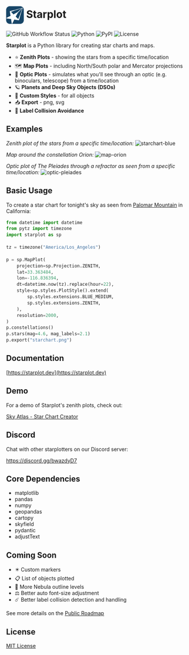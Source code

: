 # <img src="https://raw.githubusercontent.com/steveberardi/starplot/main/docs/images/favicon.svg" width="48" style="vertical-align:middle"> Starplot
![GitHub Workflow Status](https://img.shields.io/github/actions/workflow/status/steveberardi/starplot/test.yml?style=for-the-badge&color=a2c185)
![Python](https://img.shields.io/pypi/pyversions/starplot?style=for-the-badge&color=85A2C1)
![PyPI](https://img.shields.io/pypi/v/starplot?style=for-the-badge&color=85C0C1)
![License](https://img.shields.io/github/license/steveberardi/starplot?style=for-the-badge&color=A485C1)

**Starplot** is a Python library for creating star charts and maps.

- ⭐ **Zenith Plots** - showing the stars from a specific time/location
- 🗺️ **Map Plots** - including North/South polar and Mercator projections
- 🔭 **Optic Plots** - simulates what you'll see through an optic (e.g. binoculars, telescope) from a time/location
- 🪐 **Planets and Deep Sky Objects (DSOs)**
- 🎨 **Custom Styles** - for all objects
- 📥 **Export** - png, svg
- 🧭 **Label Collision Avoidance**

## Examples
*Zenith plot of the stars from a specific time/location:*
![starchart-blue](https://starplot.dev/images/examples/example_01.png)

*Map around the constellation Orion:*
![map-orion](https://starplot.dev/images/gallery/orion.png)

*Optic plot of The Pleiades through a refractor as seen from a specific time/location:*
![optic-pleiades](https://starplot.dev/images/gallery/optic_02.png)

## Basic Usage

To create a star chart for tonight's sky as seen from [Palomar Mountain](https://en.wikipedia.org/wiki/Palomar_Mountain) in California:

```python
from datetime import datetime
from pytz import timezone
import starplot as sp

tz = timezone("America/Los_Angeles")

p = sp.MapPlot(
    projection=sp.Projection.ZENITH,
    lat=33.363484,
    lon=-116.836394,
    dt=datetime.now(tz).replace(hour=22),
    style=sp.styles.PlotStyle().extend(
        sp.styles.extensions.BLUE_MEDIUM,
        sp.styles.extensions.ZENITH,
    ),
    resolution=2000,
)
p.constellations()
p.stars(mag=4.6, mag_labels=2.1)
p.export("starchart.png")
```

## Documentation

[https://starplot.dev](https://starplot.dev)


## Demo
For a demo of Starplot's zenith plots, check out: 

[Sky Atlas - Star Chart Creator](https://skyatlas.app/star-charts/)

## Discord

Chat with other starplotters on our Discord server:

https://discord.gg/bwazdyD7

## Core Dependencies

- matplotlib
- pandas
- numpy
- geopandas
- cartopy
- skyfield
- pydantic
- adjustText

## Coming Soon
- ✴️ Custom markers
- 📋 List of objects plotted
- 📐 More Nebula outline levels
- ⚖️ Better auto font-size adjustment
- ☄️ Better label collision detection and handling

See more details on the [Public Roadmap](https://starplot.notion.site/aaa0dd71c17943f89850c9a8c43ade50)

## License
[MIT License](https://github.com/steveberardi/starplot/blob/main/LICENSE)
